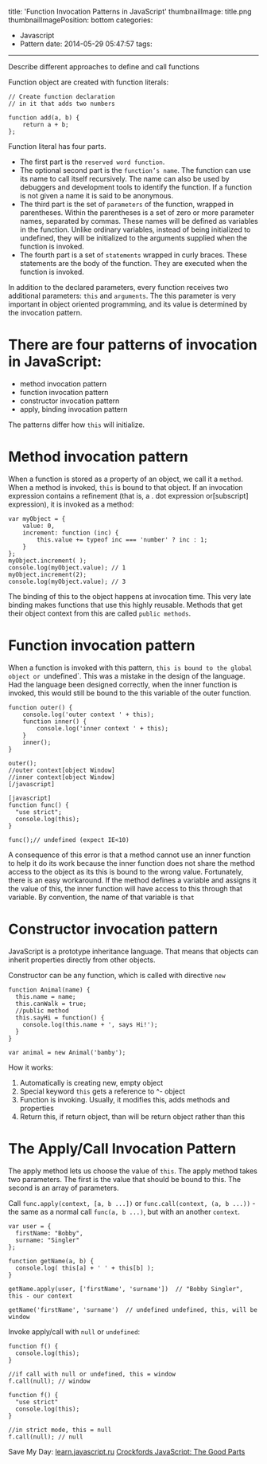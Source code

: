 title: 'Function Invocation Patterns in JavaScript'
thumbnailImage: title.png
thumbnailImagePosition: bottom
categories:
  - Javascript
  - Pattern
date: 2014-05-29 05:47:57
tags:
---

Describe different approaches to define and call functions

<!--more-->

<!--toc-->

Function object are created with function literals:

```
// Create function declaration
// in it that adds two numbers

function add(a, b) {
    return a + b;
};
```

Function literal has four parts.

*   The first part is the `reserved word function`.
*   The optional second part is the `function’s name`. The function can use its name to call itself recursively. The name can also be used by debuggers and development tools to identify the function. If a function is not given a name it is said to be anonymous.
*   The third part is the set of `parameters` of the function, wrapped in parentheses. Within the parentheses is a set of zero or more parameter names, separated by commas. These names will be defined as variables in the function. Unlike ordinary variables, instead of being initialized to undefined, they will be initialized to the arguments supplied when the function is invoked.
*   The fourth part is a set of `statements` wrapped in curly braces. These statements are the body of the function. They are executed when the function is invoked.

In addition to the declared parameters, every
function receives two additional parameters: `this` and `arguments`. The this parameter is very important in object oriented programming, and its value is determined by
the invocation pattern.

#   There are four patterns of invocation in JavaScript:

*   method invocation pattern
*   function invocation pattern
*   constructor invocation pattern
*   apply, binding invocation pattern

The patterns differ how `this` will initialize.

# Method invocation pattern

When a function is stored as a property of an object, we call it a `method`. When a method is invoked, `this` is bound to that object. If an invocation expression contains a refinement (that is, a . dot expression or[subscript] expression), it is
invoked as a method:

```
var myObject = {
    value: 0,
    increment: function (inc) {
        this.value += typeof inc === 'number' ? inc : 1;
    }
};
myObject.increment( );
console.log(myObject.value); // 1
myObject.increment(2);
console.log(myObject.value); // 3
```

The binding of this to the object happens at invocation
time. This very late binding makes functions that use this highly reusable. Methods
that get their object context from this are called `public methods`.

# Function invocation pattern

When a function is invoked with this pattern, `this is bound to the global object or `undefined`.
This was a mistake in the design of the language. Had the language been designed correctly, when the inner function is invoked, this would still be bound to the this variable of the outer function. 

```
function outer() {
    console.log('outer context ' + this);
    function inner() {
        console.log('inner context ' + this);
    }
    inner();
}

outer();
//outer context[object Window]
//inner context[object Window]
[/javascript]

[javascript]
function func() { 
  "use strict";
  console.log(this); 
}

func();// undefined (expect IE<10)
```

A consequence of this error is that a method cannot use an inner function to help it do its work because the inner function does not share the method access to the object as its this is bound to the wrong value. Fortunately, there is an easy workaround. If the method defines a variable and assigns it the value of this, the inner function will have access to this through that variable. By convention, the name of that variable is `that`

# Constructor invocation pattern

JavaScript is a prototype inheritance language. That means that objects can inherit properties directly from other objects.

Constructor can be any function, which is called with directive `new`

```
function Animal(name) {
  this.name = name;
  this.canWalk = true;
  //public method
  this.sayHi = function() {
    console.log(this.name + ', says Hi!');
  }
}

var animal = new Animal('bamby');
```

How it works:

1.  Automatically is creating new, empty object
2.  Special keyword `this` gets a reference to ^- object
3.  Function is invoking. Usually, it modifies this, adds methods and properties
4.  Return this, if return object, than will be return object rather than this

# The Apply/Call Invocation Pattern

The apply method lets us choose the value of `this`. The apply method takes two parameters. The first is the value that should be bound to this. The second is an array of
parameters.

Call `func.apply(context, [a, b ...])` or `func.call(context, (a, b ...))` - the same as a normal call `func(a, b ...)`, but with an another `context`.

```
var user = { 
  firstName: "Bobby",
  surname: "Singler"
};

function getName(a, b) { 
  console.log( this[a] + ' ' + this[b] );
}

getName.apply(user, ['firstName', 'surname'])  // "Bobby Singler", this - our context

getName('firstName', 'surname')  // undefined undefined, this, will be window
```

Invoke apply/call with `null` or `undefined`:

```
function f() {
  console.log(this);
}

//if call with null or undefined, this = window 
f.call(null); // window

function f() {
  "use strict"
  console.log(this);
}

//in strict mode, this = null 
f.call(null); // null
```

Save My Day:
[learn.javascript.ru](http://learn.javascript.ru/this "learn.javascript.ru")
[Crockfords JavaScript: The Good Parts](http://www.amazon.com/JavaScript-Good-Parts-Douglas-Crockford/dp/0596517742)